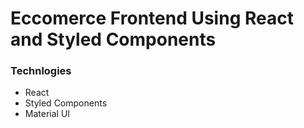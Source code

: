 # Eccomerce Frontend Using React and Styled Components

### Technlogies

- React
- Styled Components
- Material UI
